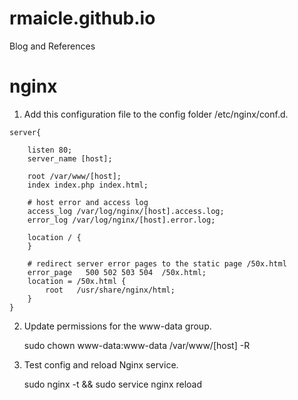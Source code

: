 # rmaicle.github.io

Blog and References

# nginx

1. Add this configuration file to the config folder /etc/nginx/conf.d.

~~~
server{

    listen 80;
    server_name [host];

    root /var/www/[host];
    index index.php index.html;

    # host error and access log
    access_log /var/log/nginx/[host].access.log;
    error_log /var/log/nginx/[host].error.log;

    location / {
    }

    # redirect server error pages to the static page /50x.html
    error_page   500 502 503 504  /50x.html;
    location = /50x.html {
        root   /usr/share/nginx/html;
    }
}
~~~

2. Update permissions for the www-data group.

    sudo chown www-data:www-data /var/www/[host] -R
    
3. Test config and reload Nginx service.

    sudo nginx -t && sudo service nginx reload
